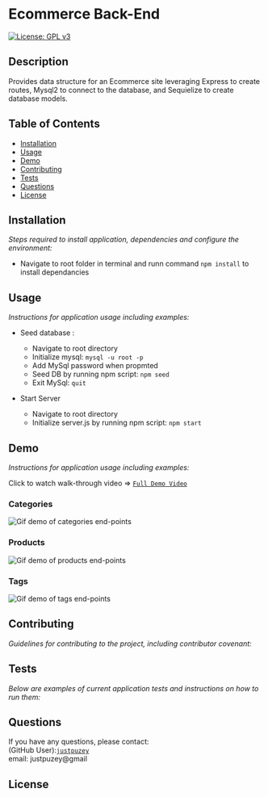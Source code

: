 # Ecommerce Back-End
  
   [![License: GPL v3](https://img.shields.io/badge/License-GPL%20v3-blue.svg)](http://www.gnu.org/licenses/gpl-3.0)
  
  ## Description 
  Provides data structure for an Ecommerce site leveraging Express to create routes, Mysql2 to connect to the database, and Sequielize to create database models.

  ## Table of Contents
  * [Installation](#installation)
  * [Usage](#usage)
  * [Demo](#demo)
  * [Contributing](#contributing)
  * [Tests](#tests)
  * [Questions](#questions)
  * [License](#license)
  
  ## Installation
  <p><i>Steps required to install application, dependencies and configure the environment:</i></p>

  * Navigate to root folder in terminal and runn command `npm install` to install dependancies

  

  ## Usage
  <p><i>Instructions for application usage including examples:</i></p>

  * Seed database :
    * Navigate to root directory
    * Initialize mysql: `mysql -u root -p`
    * Add MySql password when propmted
    * Seed DB by running npm script: `npm seed`
    * Exit MySql: `quit`

  * Start Server
    * Navigate to root directory
    * Initialize server.js by running npm script: `npm start`


  ## Demo
  <p><i>Instructions for application usage including examples:</i></p>

  Click to watch walk-through video => [`Full Demo Video`](https://drive.google.com/file/d/1-mfL-XK1bvRn-4GNU47uHqI3CupaOZJw/view?usp=sharing)  

  ### Categories
  ![Gif demo of categories end-points](./images/categories.gif)

  ### Products
  ![Gif demo of products end-points](./images/products.gif)

  ### Tags
  ![Gif demo of tags end-points](./images/tags.gif)


  ## Contributing
  <p><i>Guidelines for contributing to the project, including contributor covenant:</i></p>

  

  ## Tests
  <p><i>Below are examples of current application tests and instructions on how to run them:</i></p>

  

  ## Questions
  If you have any questions, please contact:</br>
  (GitHub User):[`justpuzey`](github.com/justpuzey)</br>
  email: justpuzey@gmail

  ## License
  
  
  